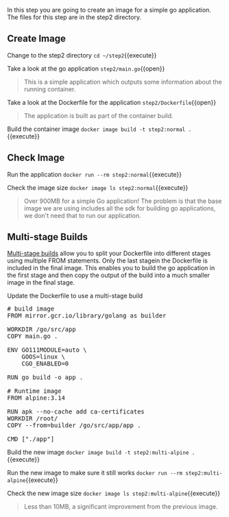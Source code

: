 In this step you are going to create an image for a simple go application. The files for this step are in the step2 directory.

## Create Image

Change to the step2 directory `cd ~/step2`{{execute}}

Take a look at the go application `step2/main.go`{{open}}

> This is a simple application which outputs some information about the running container.

Take a look at the Dockerfile for the application `step2/Dockerfile`{{open}}

> The application is built as part of the container build.

Build the container image `docker image build -t step2:normal .`{{execute}}

## Check Image

Run the application `docker run --rm step2:normal`{{execute}}

Check the image size `docker image ls step2:normal`{{execute}}

> Over 900MB for a simple Go application! The problem is that the base image we are using includes all the sdk for building go applications, we don't need that to run our application.

## Multi-stage Builds

[Multi-stage builds](https://docs.docker.com/develop/develop-images/multistage-build/) allow you to split your Dockerfile into different stages using multiple FROM statements. Only the last stagein the Dockerfile is included in the final image. This enables you to build the go application in the first stage and then copy the output of the build into a much smaller image in the final stage.

Update the Dockerfile to use a multi-stage build

<pre class="file" data-filename="step2/Dockerfile" data-target="replace">
# build image
FROM mirror.gcr.io/library/golang as builder

WORKDIR /go/src/app
COPY main.go .

ENV GO111MODULE=auto \
    GOOS=linux \
    CGO_ENABLED=0

RUN go build -o app .

# Runtime image
FROM alpine:3.14

RUN apk --no-cache add ca-certificates
WORKDIR /root/
COPY --from=builder /go/src/app/app .

CMD ["./app"]
</pre>

Build the new image `docker image build -t step2:multi-alpine .`{{execute}}

Run the new image to make sure it still works `docker run --rm step2:multi-alpine`{{execute}}

Check the new image size `docker image ls step2:multi-alpine`{{execute}}

> Less than 10MB, a significant improvement from the previous image.
